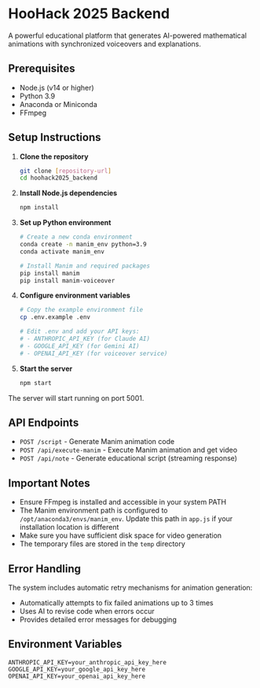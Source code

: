 # HooHack 2025 Backend

A powerful educational platform that generates AI-powered mathematical animations with synchronized voiceovers and explanations.

## Prerequisites

- Node.js (v14 or higher)
- Python 3.9
- Anaconda or Miniconda
- FFmpeg

## Setup Instructions

1. **Clone the repository**

   ```bash
   git clone [repository-url]
   cd hoohack2025_backend
   ```

2. **Install Node.js dependencies**

   ```bash
   npm install
   ```

3. **Set up Python environment**

   ```bash
   # Create a new conda environment
   conda create -n manim_env python=3.9
   conda activate manim_env

   # Install Manim and required packages
   pip install manim
   pip install manim-voiceover
   ```

4. **Configure environment variables**

   ```bash
   # Copy the example environment file
   cp .env.example .env

   # Edit .env and add your API keys:
   # - ANTHROPIC_API_KEY (for Claude AI)
   # - GOOGLE_API_KEY (for Gemini AI)
   # - OPENAI_API_KEY (for voiceover service)
   ```

5. **Start the server**
   ```bash
   npm start
   ```

The server will start running on port 5001.

## API Endpoints

- `POST /script` - Generate Manim animation code
- `POST /api/execute-manim` - Execute Manim animation and get video
- `POST /api/note` - Generate educational script (streaming response)

## Important Notes

- Ensure FFmpeg is installed and accessible in your system PATH
- The Manim environment path is configured to `/opt/anaconda3/envs/manim_env`. Update this path in `app.js` if your installation location is different
- Make sure you have sufficient disk space for video generation
- The temporary files are stored in the `temp` directory

## Error Handling

The system includes automatic retry mechanisms for animation generation:

- Automatically attempts to fix failed animations up to 3 times
- Uses AI to revise code when errors occur
- Provides detailed error messages for debugging

## Environment Variables

```env
ANTHROPIC_API_KEY=your_anthropic_api_key_here
GOOGLE_API_KEY=your_google_api_key_here
OPENAI_API_KEY=your_openai_api_key_here
```
